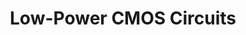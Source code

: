 ---
type: book
publisher: CRC Press
title: Low-Power CMOS Circuits
isbn: 978-1-42003-650-3
year: 2005
authors:
  - name: Piguet
    first: Christian
---